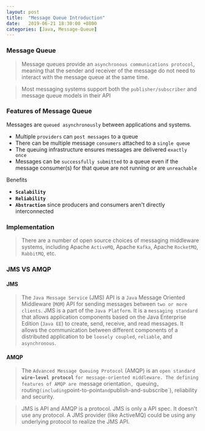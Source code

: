 ```yaml
---
layout: post
title:  "Message Queue Introduction"
date:   2019-06-21 18:30:00 +0800
categories: [Java, Message-Queue]
---
```

### Message Queue
>Message queues provide an `asynchronous communications protocol`, meaning that the sender and receiver of the message do not need to interact with the message queue at the same time. 

>Most messaging systems support both the `publisher/subscriber` and message queue models in their API

### Features of Message Queue

Messages are `queued asynchronously` between applications and systems.

- Multiple `providers` can `post messages` to a queue
- There can be multiple message `consumers` attached to a `single queue`
- The queuing infrastructure ensures messages are delivered `exactly once`
- Messages can be `successfully submitted` to a queue even if the message consumer(s) for that queue are not running or are `unreachable`

Benefits

- **`Scalability`**
- **`Reliability`**
- **`Abstraction`** since producers and consumers aren't directly interconnected

### Implementation
>There are a number of open source choices of messaging middleware systems, including Apache `ActiveMQ`, Apache `Kafka`,  Apache `RocketMQ`,  `RabbitMQ`, etc.

### JMS VS AMQP
#### JMS
>The `Java Message Service` (JMS) API is a `Java` Message Oriented Middleware (`MOM`) API for sending messages between `two or more clients`. JMS is a part of the `Java Platform`. It is a `messaging standard` that allows application components based on the Java Enterprise Edition (`Java EE`) to create, send, receive, and read messages. It allows the communication between different components of a distributed application to be `loosely coupled`, `reliable`, and `asynchronous`.
#### AMQP
>The `Advanced Message Queuing Protocol` (AMQP) is an `open standard ` **`wire-level protocol`** `for message-oriented middleware. The defining features of AMQP are `message orientation`, `queuing`, `routing` (including `point-to-point` and `publish-and-subscribe`), reliability and security.

>JMS is API and AMQP is a protocol. JMS is only a API spec. It doesn't use any protocol. A JMS provider (like ActiveMQ) could be using any underlying protocol to realize the JMS API.




